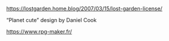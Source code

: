 https://lostgarden.home.blog/2007/03/15/lost-garden-license/

“Planet cute” design by Daniel Cook

https://www.rpg-maker.fr/
